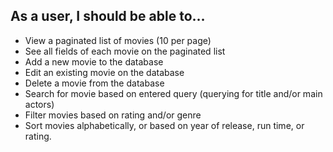 ## As a user, I should be able to…

- View a paginated list of movies (10 per page)
- See all fields of each movie on the paginated list
- Add a new movie to the database
- Edit an existing movie on the database
- Delete a movie from the database
- Search for movie based on entered query (querying for title and/or main actors)
- Filter movies based on rating and/or genre
- Sort movies alphabetically, or based on year of release, run time, or rating.
